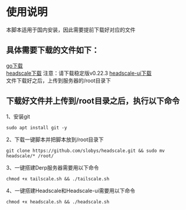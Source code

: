 # 使用说明  
本脚本适用于国内安装，因此需要提前下载好对应的文件  
## 具体需要下载的文件如下：    
[go下载](https://go.dev/dl/)  
[headscale下载](https://github.com/juanfont/headscale/releases) 注意：请下载稳定版v0.22.3
[headscale-ui下载](https://github.com/gurucomputing/headscale-ui/releases)  
文件下载好之后，上传到服务器的/root目录下  

## 下载好文件并上传到/root目录之后，执行以下命令  
1、安装git  
```
sudo apt install git -y
```
2、下载一键脚本并把脚本放到/root目录下
```
git clone https://github.com/slobys/headscale.git && sudo mv headscale/* /root/

```
3、一键搭建Derp服务器需要用以下命令      
```
chmod +x tailscale.sh && ./tailscale.sh
```
4、一键搭建Headscale和Headscale-ui需要用以下命令
```
chmod +x headscale.sh && ./headscale.sh
```
